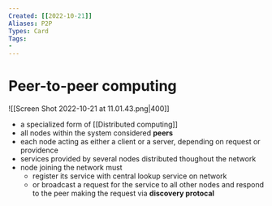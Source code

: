 ```yaml
---
Created: [[2022-10-21]]
Aliases: P2P
Types: Card
Tags: 
- 
---
```

# Peer-to-peer computing
![[Screen Shot 2022-10-21 at 11.01.43.png|400]]
- a specialized form of [[Distributed computing]]
- all nodes within the system considered **peers**
- each node acting as either a client or a server, depending on request or providence
- services provided by several nodes distributed thoughout the network
- node joining the network must 
	- register its service with central lookup service on network
	- or broadcast a request for the service to all other nodes and respond to the peer making the request via **discovery protocal**
